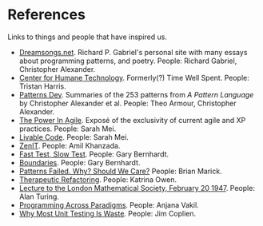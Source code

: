 # References

Links to things and people that have inspired us.

- [Dreamsongs.net](http://dreamsongs.net). Richard P. Gabriel's personal site with many essays about programming
  patterns, and poetry. People: Richard Gabriel, Christopher Alexander.
- [Center for Humane Technology](http://humanetech.com/). Formerly(?) Time Well Spent. People: Tristan Harris.
- [Patterns Dev](https://patterns-dev.github.io/patterns/newpat/newpat0/new-patterns-introduction.htm). Summaries of the 253 patterns from _A Pattern Language_ by Christopher Alexander et al. People: Theo Armour, Christopher Alexander.
- [The Power In Agile](https://www.youtube.com/watch?v=YL-6RCTywbc). Exposé of the exclusivity of current agile and XP practices. People: Sarah Mei.
- [Livable Code](https://www.youtube.com/watch?v=lI77oMKr5EY). People: Sarah Mei.
- [ZenIT](https://www.zenit.jp/about/). People: Amil Khanzada.
- [Fast Test, Slow Test](https://www.youtube.com/watch?v=RAxiiRPHS9k). People: Gary Bernhardt.
- [Boundaries](https://www.youtube.com/watch?v=yTkzNHF6rMs). People: Gary Bernhardt.
- [Patterns Failed. Why? Should We Care?](https://www.deconstructconf.com/2017/brian-marick-patterns-failed-why-should-we-care) People: Brian Marick.
- [Therapeutic Refactoring](https://www.youtube.com/watch?v=KA9i5IGS-oU). People: Katrina Owen.
- [Lecture to the London Mathematical Society, February 20 1947](https://www.vordenker.de/downloads/turing-vorlesung.pdf). People: Alan Turing.
- [Programming Across Paradigms](https://www.youtube.com/watch?v=Pg3UeB-5FdA). People: Anjana Vakil.
- [Why Most Unit Testing Is Waste](https://rbcs-us.com/documents/Why-Most-Unit-Testing-is-Waste.pdf). People: Jim Coplien.
